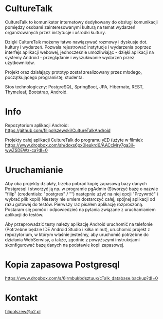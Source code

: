 # CultureTalk

CultureTalk to komunikator internetowy dedykowany do obsługi komunikacji pomiędzy osobami zainteresowanymi kulturą na temat wydarzeń organizowanych przez instytucje i ośrodki kultury. 

Dzięki CultureTalk możemy łatwo nawiązywać rozmowy i dyskusje dot. kultury i wydarzeń. Pozwala rejestrować instytucje i wydarzenia poprzez interfejs aplikacji webowej, jednocześnie umożliwiając - dzięki aplikacji na systemy Android - przeglądanie i wyszukiwanie wydarzeń przez użytkowników. 

Projekt oraz działający prototyp został zrealizowany przez młodego, początkującego programistę, studenta.

Stos technologiczny: PostgreSQL, SpringBoot, JPA, Hibernate, 
REST, Thymeleaf, Bootstrap, Android.


# Info

Repozytorium aplikacji Android: https://github.com/filipolszewski/CultureTalkAndroid

Projekty całej aplikacji CultureTalk do programu yED (użyte w filmie):
https://www.dropbox.com/sh/doxs6px0leukrd6/AACcMry7ga3il-wwZSDEWz-ca?dl=0

# Uruchamianie

Aby oba projekty działały, trzeba pobrać kopię zapasową bazy danych Postgresql i stworzyć ją
np. w programie pgAdmin (Stworzyć bazę o nazwie "filip" (credentials: "postgres" / "") następnie użyć na niej opcji "Przywróć" i wybrać plik kopii)
Niestety nie umiem dostarczyć całej, spójnej aplikacji od razu gotowej do testów. Pierwszy raz pisałem aplikację rozproszoną. 
Postaram się pomóc i odpowiedzieć na pytania związane z uruchamianiem aplikacji do testów.

Aby przeprowadzić testy należy aplikację Android uruchomić na telefonie (Potrzebne będzie IDE Android Studio i kilka minut),
uruchomić projekt z repozytorium, w którym właśnie jesteśmy, aby uruchomić potrzebne do działania WebSerwisy, a także, zgodnie z powyższymi instrukcjami skonfigurować bazę danych na podstawie kopii zapasowej.

# Kopia zapasowa Postgresql

https://www.dropbox.com/s/6irmbukbdsztuux/cTalk_database.backup?dl=0

# Kontakt

filipolszew@o2.pl

